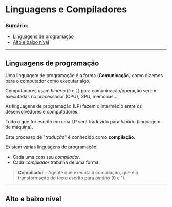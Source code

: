 # Linguagens e Compiladores

### Sumário:

- [Linguagens de programação](#linguagens-de-programação)
- [Alto e baixo nível](#alto-e-baixo-nível)

---

## Linguagens de programação

Uma linguagem de programação é a forma (**Comunicação**) como dizemos para o computador como executar algo.

Computadores usam _binário_ (``0`` e ``1``) para comunicação/operação serem executadas no processador (CPU), GPU, memórias...

As linguagens de programação (LP) fazem o intermédio entre os desenvolvedores e computadores.

Tudo o que for escrito em uma LP será traduzido para _binário_ (linguagem de máquina).

Este processo de "_tradução_" é conhecido como **compilação**.

Existem várias linguagens de programação:
- Cada uma com seu _compilador_.
- Cada _compilador_ trabalha de uma forma.

> **Compilador** - Agente que executa a compilação, que é a transformação do texto escrito para _binário_ (0 e 1).

---

## Alto e baixo nível


